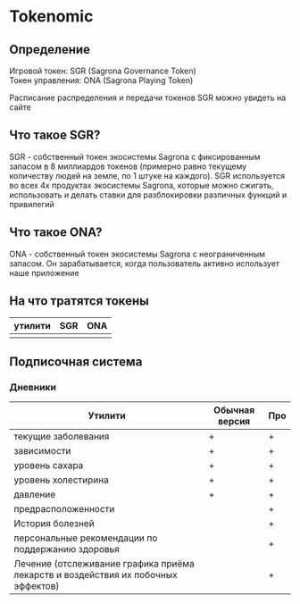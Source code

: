 # Tokenomic

## Определение

Игровой токен: SGR (Sagrona Governance Token)\
Токен управления: ONA (Sagrona Playing Token)

Расписание распределения и передачи токенов SGR можно увидеть на сайте

## Что такое SGR?

SGR - собственный токен экосистемы Sagrona с фиксированным запасом в 8 миллиардов токенов (примерно равно текущему количеству людей на земле, по 1 штуке на каждого). SGR используется во всех 4х продуктах  экосистемы Sagrona, которые можно сжигать, использовать и делать ставки для разблокировки различных функций и привилегий

## Что такое ONA?

ONA - собственный токен экосистемы Sagrona с неограниченным запасом. Он зарабатывается, когда пользователь активно использует наше приложение

## На что тратятся токены

| утилити | SGR | ONA |
| ------- | --- | --- |
|         |     |     |

## Подписочная система

### Дневники

| Утилити                                                                           | Обычная версия | Про |
| --------------------------------------------------------------------------------- | -------------- | --- |
| текущие заболевания                                                               | +              | +   |
| зависимости                                                                       | +              | +   |
| уровень сахара                                                                    | +              | +   |
| уровень холестирина                                                               | +              | +   |
| давление                                                                          | +              | +   |
| предрасположенности                                                               |                | +   |
| История болезней                                                                  |                | +   |
| персональные рекомендации по поддержанию здоровья                                 |                | +   |
| Лечение (отслеживание графика приёма лекарств и воздействия их побочных эффектов) |                | +   |


